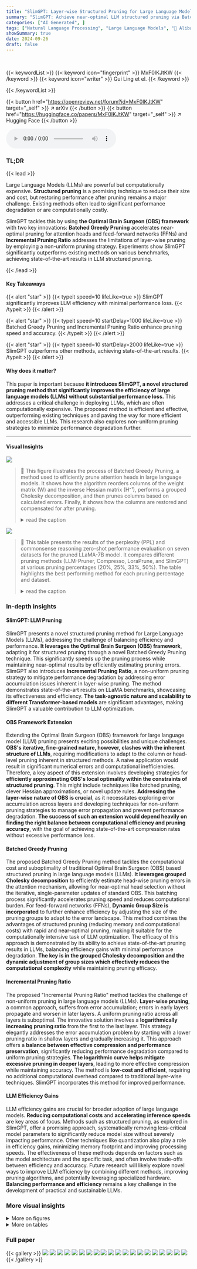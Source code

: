 ```yaml
---
title: "SlimGPT: Layer-wise Structured Pruning for Large Language Models"
summary: "SlimGPT: Achieve near-optimal LLM structured pruning via Batched Greedy Pruning and Incremental Pruning Ratio, improving efficiency without sacrificing accuracy."
categories: ["AI Generated", ]
tags: ["Natural Language Processing", "Large Language Models", "🏢 Alibaba Group",]
showSummary: true
date: 2024-09-26
draft: false
---
```


<br>

{{< keywordList >}}
{{< keyword icon="fingerprint" >}} MxF0IKJtKW {{< /keyword >}}
{{< keyword icon="writer" >}} Gui Ling et el. {{< /keyword >}}
 
{{< /keywordList >}}

{{< button href="https://openreview.net/forum?id=MxF0IKJtKW" target="_self" >}}
↗ arXiv
{{< /button >}}
{{< button href="https://huggingface.co/papers/MxF0IKJtKW" target="_self" >}}
↗ Hugging Face
{{< /button >}}



<audio controls>
    <source src="https://ai-paper-reviewer.com/MxF0IKJtKW/podcast.wav" type="audio/wav">
    Your browser does not support the audio element.
</audio>


### TL;DR


{{< lead >}}

Large Language Models (LLMs) are powerful but computationally expensive.  **Structured pruning** is a promising technique to reduce their size and cost, but restoring performance after pruning remains a major challenge.  Existing methods often lead to significant performance degradation or are computationally costly. 



SlimGPT tackles this by using **the Optimal Brain Surgeon (OBS) framework** with two key innovations: **Batched Greedy Pruning** accelerates near-optimal pruning for attention heads and feed-forward networks (FFNs) and **Incremental Pruning Ratio** addresses the limitations of layer-wise pruning by employing a non-uniform pruning strategy.  Experiments show SlimGPT significantly outperforms existing methods on various benchmarks, achieving state-of-the-art results in LLM structured pruning.

{{< /lead >}}


#### Key Takeaways

{{< alert "star" >}}
{{< typeit speed=10 lifeLike=true >}} SlimGPT significantly improves LLM efficiency with minimal performance loss. {{< /typeit >}}
{{< /alert >}}

{{< alert "star" >}}
{{< typeit speed=10 startDelay=1000 lifeLike=true >}} Batched Greedy Pruning and Incremental Pruning Ratio enhance pruning speed and accuracy. {{< /typeit >}}
{{< /alert >}}

{{< alert "star" >}}
{{< typeit speed=10 startDelay=2000 lifeLike=true >}} SlimGPT outperforms other methods, achieving state-of-the-art results. {{< /typeit >}}
{{< /alert >}}

#### Why does it matter?
This paper is important because **it introduces SlimGPT, a novel structured pruning method that significantly improves the efficiency of large language models (LLMs) without substantial performance loss.** This addresses a critical challenge in deploying LLMs, which are often computationally expensive.  The proposed method is efficient and effective, outperforming existing techniques and paving the way for more efficient and accessible LLMs. This research also explores non-uniform pruning strategies to minimize performance degradation further.

------
#### Visual Insights



![](https://ai-paper-reviewer.com/MxF0IKJtKW/figures_3_1.jpg)

> 🔼 This figure illustrates the process of Batched Greedy Pruning, a method used to efficiently prune attention heads in large language models. It shows how the algorithm reorders columns of the weight matrix (W) and the inverse Hessian matrix (H⁻¹), performs a grouped Cholesky decomposition, and then prunes columns based on calculated errors. Finally, it shows how the columns are restored and compensated for after pruning.
> <details>
> <summary>read the caption</summary>
> Figure 1: The figure illustrates Batched Greedy Pruning on attention blocks, where W is a output matrix and H is the corresponding Hessian. Different colors represent distinct attention heads and gray indicates the pruned weights.
> </details>





![](https://ai-paper-reviewer.com/MxF0IKJtKW/tables_6_1.jpg)

> 🔼 This table presents the results of the perplexity (PPL) and commonsense reasoning zero-shot performance evaluation on seven datasets for the pruned LLaMA-7B model.  It compares different pruning methods (LLM-Pruner, Compresso, LoraPrune, and SlimGPT) at various pruning percentages (20%, 25%, 33%, 50%).  The table highlights the best performing method for each pruning percentage and dataset.
> <details>
> <summary>read the caption</summary>
> Table 1: PPL & Commonsense Reasoning zero-shot performance of the pruned LLaMA-7B. The average score is computed across seven datasets. The bolded results represent the optimal results, while the underlined ones is the sub-optimal results. The asterisk-marked (*) results are those replicated within a consistent experimental framework, which slightly differ from the original source.
> </details>





### In-depth insights


#### SlimGPT: LLM Pruning
SlimGPT presents a novel structured pruning method for Large Language Models (LLMs), addressing the challenge of balancing efficiency and performance.  **It leverages the Optimal Brain Surgeon (OBS) framework**, adapting it for structured pruning through a novel Batched Greedy Pruning technique. This significantly speeds up the pruning process while maintaining near-optimal results by efficiently estimating pruning errors.  SlimGPT also introduces **Incremental Pruning Ratio**, a non-uniform pruning strategy to mitigate performance degradation by addressing error accumulation issues inherent in layer-wise pruning. The method demonstrates state-of-the-art results on LLaMA benchmarks, showcasing its effectiveness and efficiency. **The task-agnostic nature and scalability to different Transformer-based models** are significant advantages, making SlimGPT a valuable contribution to LLM optimization.

#### OBS Framework Extension
Extending the Optimal Brain Surgeon (OBS) framework for large language model (LLM) pruning presents exciting possibilities and unique challenges.  **OBS's iterative, fine-grained nature, however, clashes with the inherent structure of LLMs**, requiring modifications to adapt to the column or head-level pruning inherent in structured methods.  A naive application would result in significant numerical errors and computational inefficiencies.  Therefore, a key aspect of this extension involves developing strategies for **efficiently approximating OBS's local optimality within the constraints of structured pruning**. This might include techniques like batched pruning, clever Hessian approximations, or novel update rules.  **Addressing the layer-wise nature of OBS is crucial**, as it necessitates exploring error accumulation across layers and developing techniques for non-uniform pruning strategies to manage error propagation and prevent performance degradation.  **The success of such an extension would depend heavily on finding the right balance between computational efficiency and pruning accuracy**, with the goal of achieving state-of-the-art compression rates without excessive performance loss.

#### Batched Greedy Pruning
The proposed Batched Greedy Pruning method tackles the computational cost and suboptimality of traditional Optimal Brain Surgeon (OBS) based structured pruning in large language models (LLMs).  **It leverages grouped Cholesky decomposition** to efficiently estimate head-wise pruning errors in the attention mechanism, allowing for near-optimal head selection without the iterative, single-parameter updates of standard OBS. This batching process significantly accelerates pruning speed and reduces computational burden.  For feed-forward networks (FFNs), **Dynamic Group Size is incorporated** to further enhance efficiency by adjusting the size of the pruning groups to adapt to the error landscape. This method combines the advantages of structured pruning (reducing memory and computational costs) with rapid and near-optimal pruning, making it suitable for the computationally intensive task of LLM optimization. The efficacy of this approach is demonstrated by its ability to achieve state-of-the-art pruning results in LLMs, balancing efficiency gains with minimal performance degradation.  **The key is in the grouped Cholesky decomposition and the dynamic adjustment of group sizes which effectively reduces the computational complexity** while maintaining pruning efficacy.

#### Incremental Pruning Ratio
The proposed "Incremental Pruning Ratio" method tackles the challenge of non-uniform pruning in large language models (LLMs).  **Layer-wise pruning**, a common approach, suffers from error accumulation; errors in early layers propagate and worsen in later layers.  A uniform pruning ratio across all layers is suboptimal.  The innovative solution involves a **logarithmically increasing pruning ratio** from the first to the last layer. This strategy elegantly addresses the error accumulation problem by starting with a lower pruning ratio in shallow layers and gradually increasing it. This approach offers a **balance between effective compression and performance preservation**, significantly reducing performance degradation compared to uniform pruning strategies. **The logarithmic curve helps mitigate excessive pruning in deeper layers**, leading to more effective compression while maintaining accuracy. The method is **low-cost and efficient**, requiring no additional computational overhead compared to traditional layer-wise techniques. SlimGPT incorporates this method for improved performance.

#### LLM Efficiency Gains
LLM efficiency gains are crucial for broader adoption of large language models.  **Reducing computational costs** and **accelerating inference speeds** are key areas of focus.  Methods such as structured pruning, as explored in SlimGPT, offer a promising approach, systematically removing less-critical model parameters to significantly reduce model size without severely impacting performance.  Other techniques like quantization also play a role in efficiency gains, minimizing memory footprint and improving processing speeds. The effectiveness of these methods depends on factors such as the model architecture and the specific task, and often involve trade-offs between efficiency and accuracy. Future research will likely explore novel ways to improve LLM efficiency by combining different methods, improving pruning algorithms, and potentially leveraging specialized hardware.  **Balancing performance and efficiency** remains a key challenge in the development of practical and sustainable LLMs.


### More visual insights

<details>
<summary>More on figures
</summary>


![](https://ai-paper-reviewer.com/MxF0IKJtKW/figures_5_1.jpg)

> 🔼 This figure shows the error accumulation in layer-wise pruning. Three models are pruned with different first-layer pruning ratios (25%, 50%, 75%). The y-axis represents the squared error between the outputs of the original and pruned models for each layer. The x-axis represents the layer index. The figure demonstrates that the error increases with model depth and accumulates at a rate exceeding linear progression as the initial layer’s pruning ratio increases.
> <details>
> <summary>read the caption</summary>
> Figure 2: Per-layer FFN output error between the original LLaMA-7B and three distinct pruned models. The pruned models each implement a first-layer reduction of 25%, 50%, and 75%, respectively. The PPL of original model is 12.63. For ease of visualization, the layer index has been truncated to 25.
> </details>



![](https://ai-paper-reviewer.com/MxF0IKJtKW/figures_9_1.jpg)

> 🔼 This figure shows the impact of calibration sample size and sequence length on the performance of SlimGPT.  The left subplot (a) illustrates how both perplexity (PPL) and average zero-shot performance improve as the calibration sample size increases from 128 to 2048.  The right subplot (b) shows a similar trend for increasing sequence lengths from 64 to 2048 tokens, indicating that larger and more diverse calibration data leads to better model compression and performance. 
> <details>
> <summary>read the caption</summary>
> Figure 3: Effects of Calibration Sample Size & Sequence Length.
> </details>



![](https://ai-paper-reviewer.com/MxF0IKJtKW/figures_16_1.jpg)

> 🔼 This figure compares the layer-wise pruning ratios employed by two different methods: SlimGPT and LLM-Pruner, both aiming for a 50% overall pruning rate.  The x-axis represents the layer index, and the y-axis shows the pruning ratio applied to each individual layer. SlimGPT adopts a logarithmic increase strategy, starting with a lower pruning ratio in the initial layers and gradually increasing it towards the deeper layers. In contrast, LLM-Pruner employs a heuristic approach with a uniform pruning ratio in the intermediate layers while avoiding pruning in the initial and final layers. This visualization highlights the distinct layer-wise pruning strategies and how they differ in distributing the overall pruning ratio across the different layers of the model.
> <details>
> <summary>read the caption</summary>
> Figure 4: Layer-wise pruning ratio on LLaMA-7B with total pruning ratio 50%.
> </details>



![](https://ai-paper-reviewer.com/MxF0IKJtKW/figures_16_2.jpg)

> 🔼 This figure shows the training loss on the Alpaca dataset and the evaluation loss on the Wikitext2 dataset during the fine-tuning stage.  The training loss decreases and converges normally, while the evaluation loss shows no significant fluctuations, indicating that fine-tuning is not overfitting to the Wikitext2 dataset.
> <details>
> <summary>read the caption</summary>
> Figure 5: Alpaca train loss & Wikitext2 evaluation loss.
> </details>



</details>




<details>
<summary>More on tables
</summary>


![](https://ai-paper-reviewer.com/MxF0IKJtKW/tables_7_1.jpg)
> 🔼 This table presents the results of the pruned LLaMA-7B model on seven different datasets, including perplexity (PPL) and commonsense reasoning zero-shot performance.  The table compares SlimGPT to several baseline methods (LLM-Pruner, Compresso, LoraPrune) across various pruning percentages (20%, 25%, 33%, 50%).  Results with and without fine-tuning are shown for SlimGPT.  The best and near-best performing methods are highlighted.
> <details>
> <summary>read the caption</summary>
> Table 1: PPL & Commonsense Reasoning zero-shot performance of the pruned LLaMA-7B. The average score is computed across seven datasets. The bolded results represent the optimal results, while the underlined ones is the sub-optimal results. The asterisk-marked (*) results are those replicated within a consistent experimental framework, which slightly differ from the original source.
> </details>

![](https://ai-paper-reviewer.com/MxF0IKJtKW/tables_7_2.jpg)
> 🔼 This table presents the runtime and GPU memory usage of the SlimGPT pruning method on LLaMA 7B and 13B models.  The runtime is broken down for two different pruning ratios: 20% and 50%. The memory usage represents the peak memory consumption during the pruning process.
> <details>
> <summary>read the caption</summary>
> Table 3: Pruning Runtime and Memory Usage
> </details>

![](https://ai-paper-reviewer.com/MxF0IKJtKW/tables_7_3.jpg)
> 🔼 This table presents the inference latency and memory usage of the pruned LLaMA-7B models. The models were pruned by 20% and 50%, resulting in parameter counts of 5.4B and 3.4B, respectively. The maximum output length was set to 512, and the results are averages from 50 inference trials.  The table shows the reduction in memory usage and latency achieved by pruning.
> <details>
> <summary>read the caption</summary>
> Table 4: Inference Latency and Memory Usage
> </details>

![](https://ai-paper-reviewer.com/MxF0IKJtKW/tables_8_1.jpg)
> 🔼 This table presents the ablation study results for SlimGPT, showing the impact of removing key components: Dynamic Group Size (DGS) for Feed-Forward Networks (FFNs) and Grouped Cholesky Decomposition (GCD) for attention blocks.  The table compares the performance of the full SlimGPT model against versions with DGS removed (-DGS) and GCD removed (-GCD), providing PPL and Zero-shot Avg. metrics to assess the effect of each component on the overall model performance.  The numbers in parentheses indicate the change in performance compared to the full SlimGPT model.
> <details>
> <summary>read the caption</summary>
> Table 5: Pruning results under different strategies of SlimGPT. ‘-DGS’ means removing Dynamic Group Size for FFN while ‘-GCD’ means removing grouped Cholesky decomposition for attention blocks.
> </details>

![](https://ai-paper-reviewer.com/MxF0IKJtKW/tables_8_2.jpg)
> 🔼 This table presents the results of experiments using various pruning ratio strategies.  It compares the performance (PPL and Zero-shot Avg) of models pruned using a logarithmic increase strategy (SlimGPT's default), linear increase, uniform, logarithmic decrease, and linear decrease strategies. The results highlight the effectiveness of SlimGPT's logarithmic increase strategy compared to other methods. Note that the numbers in parentheses represent the difference compared to SlimGPT's default method.
> <details>
> <summary>read the caption</summary>
> Table 6: Pruning results with different pruning ratio strategies.
> </details>

![](https://ai-paper-reviewer.com/MxF0IKJtKW/tables_13_1.jpg)
> 🔼 This table presents the results of the pruned LLaMA-7B model's performance on various tasks.  It compares the performance of SlimGPT with other state-of-the-art structured pruning methods (LLM-Pruner, Compresso, LoraPrune) across different pruning percentages (20%, 25%, 33%, 50%). The metrics used are Perplexity (PPL) for language modeling and average scores across seven commonsense reasoning datasets.  The table highlights SlimGPT's superior performance and the impact of fine-tuning on the results.
> <details>
> <summary>read the caption</summary>
> Table 1: PPL & Commonsense Reasoning zero-shot performance of the pruned LLaMA-7B. The average score is computed across seven datasets. The bolded results represent the optimal results, while the underlined ones is the sub-optimal results. The asterisk-marked (*) results are those replicated within a consistent experimental framework, which slightly differ from the original source.
> </details>

![](https://ai-paper-reviewer.com/MxF0IKJtKW/tables_14_1.jpg)
> 🔼 This table presents the results of evaluating the pruned Vicuna-7B model on the Wikitext2 dataset (perplexity) and seven common sense reasoning datasets (zero-shot performance).  It compares the performance of the original Vicuna-7B model against LLM-Pruner and SlimGPT (with and without fine-tuning) at different pruning percentages (20% and 50%).  The table shows the number of parameters remaining, perplexity scores, and average scores across the common sense reasoning datasets for each model and pruning level.
> <details>
> <summary>read the caption</summary>
> Table 8: PPL & Commonsense Reasoning zero-shot performance of the pruned Vicuna-7B
> </details>

![](https://ai-paper-reviewer.com/MxF0IKJtKW/tables_14_2.jpg)
> 🔼 This table shows the performance of pruned LLaMA2-7B models on the WikiText2 perplexity task and seven commonsense reasoning tasks.  It compares the performance of the original, unpruned model to models pruned using LLM-Pruner and SlimGPT (with and without fine-tuning).  The table presents the number of parameters, perplexity scores, and average scores across the commonsense reasoning tasks for different pruning percentages (20% and 50%).
> <details>
> <summary>read the caption</summary>
> Table 9: PPL & Commonsense Reasoning zero-shot performance of the pruned LLaMA2-7B
> </details>

![](https://ai-paper-reviewer.com/MxF0IKJtKW/tables_14_3.jpg)
> 🔼 This table presents the results of the MMLU (Massive Multitask Language Understanding) benchmark for pruned versions of the LLaMA2-7B model.  The evaluation uses a 5-shot setting, meaning five examples are provided for each task before the model makes a prediction.  The table compares the performance of the original model, a model pruned using LLM-Pruner, and two models pruned using SlimGPT (one fine-tuned with LoRA and one without). The performance is measured across four categories: Humanities, Social Sciences, STEM, and Other, with an average across all four.  This allows for an assessment of how well SlimGPT's pruning method preserves the model's knowledge across different domains and the impact of LoRA fine-tuning.
> <details>
> <summary>read the caption</summary>
> Table 10: MMLU 5-shot performance of the pruned LLaMA2-7b
> </details>

![](https://ai-paper-reviewer.com/MxF0IKJtKW/tables_15_1.jpg)
> 🔼 This table presents the performance of different pruned versions of the LLaMA-7B model on several metrics.  It compares the performance of SlimGPT with other state-of-the-art structured pruning methods such as LLM-Pruner and Compresso. The metrics include Perplexity (PPL) on the WikiText2 dataset, and average zero-shot performance across seven commonsense reasoning datasets (BoolQ, PIQA, HellaSwag, WinoGrande, ARC-easy, ARC-challenge, OpenbookQA).  The table shows results for different pruning percentages (20%, 25%, 33%, 50%), highlighting the impact of pruning on model size and performance.
> <details>
> <summary>read the caption</summary>
> Table 1: PPL & Commonsense Reasoning zero-shot performance of the pruned LLaMA-7B. The average score is computed across seven datasets. The bolded results represent the optimal results, while the underlined ones is the sub-optimal results. The asterisk-marked (*) results are those replicated within a consistent experimental framework, which slightly differ from the original source.
> </details>

![](https://ai-paper-reviewer.com/MxF0IKJtKW/tables_15_2.jpg)
> 🔼 This table presents the results of the Massive Multitask Language Understanding (MMLU) benchmark on the pruned Baichuan-7B model.  It shows the performance (5-shot) across four categories: Humanities, Social Sciences, STEM, and Other, for different pruning percentages (20%) and methods (LLM-Pruner, SlimGPT with and without finetuning).  The table helps to evaluate the effectiveness of the pruning techniques on a complex multi-task language understanding benchmark.
> <details>
> <summary>read the caption</summary>
> Table 12: MMLU 5-shot performance of the pruned Baichuan-7B
> </details>

![](https://ai-paper-reviewer.com/MxF0IKJtKW/tables_15_3.jpg)
> 🔼 This table presents the results of evaluating the pruned Mistral-7B-Instruct-V2.0 model on the LongBench benchmark.  It shows the performance (in terms of accuracy) on four different subtasks: Single-Doc QA, Multi-Doc QA, Summarization, and Few-shot.  The table compares the performance of the original, unpruned model (6.7B parameters) with the performance of the model pruned by SlimGPT to 5.4B parameters (20% pruning). The results indicate how well the pruned model maintains its performance on these complex long-context understanding tasks.
> <details>
> <summary>read the caption</summary>
> Table 13: LongBench evaluation results of the pruned Mistral-7B-Instruct-V2.0
> </details>

![](https://ai-paper-reviewer.com/MxF0IKJtKW/tables_16_1.jpg)
> 🔼 This table presents the results of pruning experiments conducted using different calibration datasets.  The performance of SlimGPT is evaluated by comparing the perplexity (PPL) scores on WikiText2 and average zero-shot scores across seven commonsense reasoning datasets. Three different calibration datasets were used: C4 (the default for SlimGPT), Alpaca, and GPT4-Alpaca.  The table shows that the choice of calibration dataset impacts the final results, suggesting that the dataset used for calibration should be carefully selected depending on the downstream task (language modeling versus commonsense reasoning).
> <details>
> <summary>read the caption</summary>
> Table 14: Pruning results with various calibration datasets
> </details>

![](https://ai-paper-reviewer.com/MxF0IKJtKW/tables_17_1.jpg)
> 🔼 This table presents the results of the perplexity (PPL) and commonsense reasoning zero-shot performance for the pruned LLaMA-7B model at different pruning percentages (20%, 25%, 33%, 50%).  It compares the performance of SlimGPT (with and without fine-tuning) against other state-of-the-art methods like LLM-Pruner, Compresso, and LoraPrune.  The average scores are calculated across seven different commonsense reasoning datasets.  Optimal and suboptimal results are highlighted.
> <details>
> <summary>read the caption</summary>
> Table 1: PPL & Commonsense Reasoning zero-shot performance of the pruned LLaMA-7B. The average score is computed across seven datasets. The bolded results represent the optimal results, while the underlined ones is the sub-optimal results. The asterisk-marked (*) results are those replicated within a consistent experimental framework, which slightly differ from the original source.
> </details>

</details>




### Full paper

{{< gallery >}}
<img src="https://ai-paper-reviewer.com/MxF0IKJtKW/1.png" class="grid-w50 md:grid-w33 xl:grid-w25" />
<img src="https://ai-paper-reviewer.com/MxF0IKJtKW/2.png" class="grid-w50 md:grid-w33 xl:grid-w25" />
<img src="https://ai-paper-reviewer.com/MxF0IKJtKW/3.png" class="grid-w50 md:grid-w33 xl:grid-w25" />
<img src="https://ai-paper-reviewer.com/MxF0IKJtKW/4.png" class="grid-w50 md:grid-w33 xl:grid-w25" />
<img src="https://ai-paper-reviewer.com/MxF0IKJtKW/5.png" class="grid-w50 md:grid-w33 xl:grid-w25" />
<img src="https://ai-paper-reviewer.com/MxF0IKJtKW/6.png" class="grid-w50 md:grid-w33 xl:grid-w25" />
<img src="https://ai-paper-reviewer.com/MxF0IKJtKW/7.png" class="grid-w50 md:grid-w33 xl:grid-w25" />
<img src="https://ai-paper-reviewer.com/MxF0IKJtKW/8.png" class="grid-w50 md:grid-w33 xl:grid-w25" />
<img src="https://ai-paper-reviewer.com/MxF0IKJtKW/9.png" class="grid-w50 md:grid-w33 xl:grid-w25" />
<img src="https://ai-paper-reviewer.com/MxF0IKJtKW/10.png" class="grid-w50 md:grid-w33 xl:grid-w25" />
<img src="https://ai-paper-reviewer.com/MxF0IKJtKW/11.png" class="grid-w50 md:grid-w33 xl:grid-w25" />
<img src="https://ai-paper-reviewer.com/MxF0IKJtKW/12.png" class="grid-w50 md:grid-w33 xl:grid-w25" />
<img src="https://ai-paper-reviewer.com/MxF0IKJtKW/13.png" class="grid-w50 md:grid-w33 xl:grid-w25" />
<img src="https://ai-paper-reviewer.com/MxF0IKJtKW/14.png" class="grid-w50 md:grid-w33 xl:grid-w25" />
<img src="https://ai-paper-reviewer.com/MxF0IKJtKW/15.png" class="grid-w50 md:grid-w33 xl:grid-w25" />
<img src="https://ai-paper-reviewer.com/MxF0IKJtKW/16.png" class="grid-w50 md:grid-w33 xl:grid-w25" />
<img src="https://ai-paper-reviewer.com/MxF0IKJtKW/17.png" class="grid-w50 md:grid-w33 xl:grid-w25" />
<img src="https://ai-paper-reviewer.com/MxF0IKJtKW/18.png" class="grid-w50 md:grid-w33 xl:grid-w25" />
<img src="https://ai-paper-reviewer.com/MxF0IKJtKW/19.png" class="grid-w50 md:grid-w33 xl:grid-w25" />
<img src="https://ai-paper-reviewer.com/MxF0IKJtKW/20.png" class="grid-w50 md:grid-w33 xl:grid-w25" />
{{< /gallery >}}